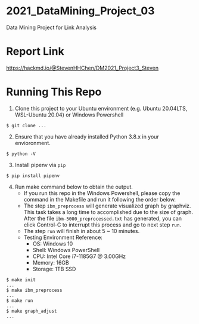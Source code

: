 # 2021_DataMining_Project_03
Data Mining Project for Link Analysis

# Report Link
https://hackmd.io/@StevenHHChen/DM2021_Project3_Steven


# Running This Repo
1. Clone this project to your Ubuntu environment (e.g. Ubuntu 20.04LTS, WSL-Ubuntu 20.04) or Windows Powershell
```shell
$ git clone ...
```
2. Ensure that you have already installed Python 3.8.x in your envioronment.
```shell
$ python -V
```
3. Install pipenv via `pip`
```shell
$ pip install pipenv
```
4. Run make command below to obtain the output.
    * If you run this repo in the Windows Powershell, please copy the command in the Makefile and run it following the order below.
    * The step `ibm_preprocess` will generate visualized graph by graphviz. This task takes a long time to accomplished due to the size of graph. After the file `ibm-5000_preprocessed.txt` has generated, you can click Control-C to interrupt this process and go to next step `run`.
    * The step `run` will finish in about 5 ~ 10 minutes.
    * Testing Environment Reference:
        * OS: Windows 10
        * Shell: Windows PowerShell
        * CPU: Intel Core i7-1185G7 @ 3.00GHz
        * Memory: 16GB
        * Storage: 1TB SSD
```shell
$ make init
...
$ make ibm_preprocess
...
$ make run
...
$ make graph_adjust
...
```